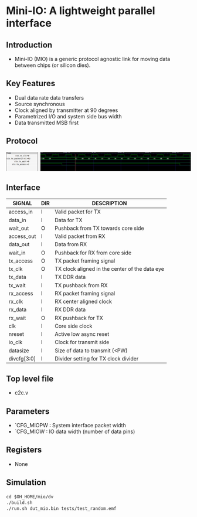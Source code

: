 Mini-IO: A lightweight parallel interface
=============================================


## Introduction
* Mini-IO (MIO) is a generic protocol agnostic link for moving data between chips (or silicon dies). 

## Key Features

* Dual data rate data transfers
* Source synchronous
* Clock aligned by transmitter at 90 degrees
* Parametrized I/O and system side bus width
* Data transmitted MSB first

## Protocol

![alt tag](docs/c2c_waveform.png)

## Interface
| SIGNAL             | DIR| DESCRIPTION 
| -------------------|----|--------------
| access_in          | I  | Valid packet for TX
| data_in            | I  | Data for TX
| wait_out           | O  | Pushback from TX towards core side
| access_out         | I  | Valid packet from RX
| data_out           | I  | Data from RX
| wait_in            | O  | Pushback for RX from core side
| tx_access          | O  | TX packet framing signal
| tx_clk             | O  | TX clock aligned in the center of the data eye
| tx_data            | I  | TX DDR data                                    
| tx_wait            | I  | TX pushback from RX                            
| rx_access          | I  | RX packet framing signal
| rx_clk             | I  | RX center aligned clock 
| rx_data            | I  | RX DDR data
| rx_wait            | O  | RX pushback for TX
| clk                | I  | Core side clock
| nreset             | I  | Active low async reset
| io_clk             | I  | Clock for transmit side
| datasize           | I  | Size of data to transmit (<PW)
| divcfg[3:0]        | I  | Divider setting for TX clock divider

## Top level file
* c2c.v

## Parameters
* `CFG_MIOPW : System interface packet width
* `CFG_MIOW  : IO data width (number of data pins)

## Registers
* None

## Simulation

```
cd $OH_HOME/mio/dv
./build.sh
./run.sh dut_mio.bin tests/test_random.emf
```




